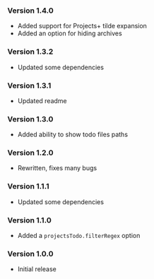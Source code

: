### Version 1.4.0
- Added support for Projects+ tilde expansion
- Added an option for hiding archives

### Version 1.3.2
- Updated some dependencies

### Version 1.3.1
- Updated readme

### Version 1.3.0
- Added ability to show todo files paths

### Version 1.2.0
- Rewritten, fixes many bugs

### Version 1.1.1
- Updated some dependencies

### Version 1.1.0
- Added a `projectsTodo.filterRegex` option

### Version 1.0.0
- Initial release
